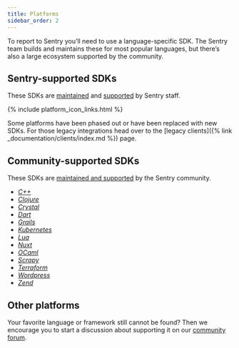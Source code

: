 ```yaml
---
title: Platforms
sidebar_order: 2
---
```


To report to Sentry you’ll need to use a language-specific SDK. The Sentry team builds and maintains these for most popular languages, but there’s also a large ecosystem supported by the community.

## Sentry-supported SDKs

These SDKs are [maintained](https://github.com/getsentry) and [supported](https://sentry.io/contact/support/) by Sentry staff.

{% include platform_icon_links.html %}

Some platforms have been phased out or have been replaced with new SDKs. For those legacy integrations head over to the [legacy clients]({% link _documentation/clients/index.md %}) page.

## Community-supported SDKs

These SDKs are [maintained and supported](https://forum.sentry.io) by the Sentry community.

* [_C++_](https://github.com/nlohmann/crow)
* [_Clojure_](https://github.com/sethtrain/raven-clj#alternatives)
* [_Crystal_](https://github.com/Sija/raven.cr)
* [_Dart_](https://github.com/flutter/sentry)
* [_Grails_](https://github.com/agorapulse/grails-sentry)
* [_Kubernetes_](https://github.com/getsentry/sentry-kubernetes)
* [_Lua_](https://github.com/cloudflare/raven-lua)
* [_Nuxt_](https://github.com/nuxt-community/sentry-module)
* [_OCaml_](https://github.com/brendanlong/sentry-ocaml)
* [_Scrapy_](https://github.com/llonchj/scrapy-sentry)
* [_Terraform_](https://github.com/jianyuan/terraform-provider-sentry)
* [_Wordpress_](https://github.com/stayallive/wp-sentry)
* [_Zend_](https://github.com/cloud-solutions/zend-sentry)

## Other platforms

Your favorite language or framework still cannot be found? Then we encourage you to start a discussion about supporting it on our [community forum](https://forum.sentry.io).
